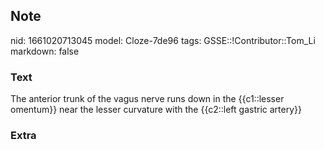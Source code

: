 ## Note
nid: 1661020713045
model: Cloze-7de96
tags: GSSE::!Contributor::Tom_Li
markdown: false

### Text
<div>
  The anterior trunk of the vagus nerve runs down in the
  {{c1::lesser omentum}} near the lesser curvature with the
  {{c2::left gastric artery}}
</div>

### Extra

